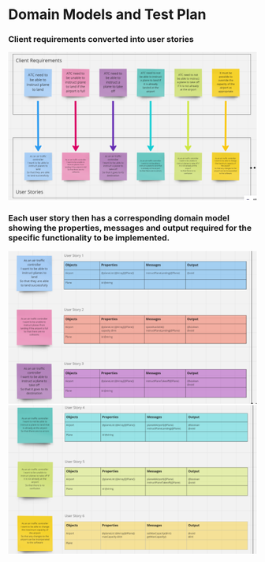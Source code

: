 # Domain Models and Test Plan


### Client requirements converted into user stories
![client requirements and user stories](./screenshots/client-reqs-and-user-stories.png)

### Each user story then has a corresponding domain model showing the properties, messages and output required for the specific functionality to be implemented.

![domain models screenshot 1](./screenshots/domain-models-1.png)
![domain models screenshot 2](./screenshots/domain-models-2.png)